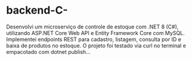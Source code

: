 # backend-C-
Desenvolvi um microserviço de controle de estoque com .NET 8 (C#), utilizando ASP.NET Core Web API e Entity Framework Core com MySQL. Implementei endpoints REST para cadastro, listagem, consulta por ID e baixa de produtos no estoque. O projeto foi testado via curl no terminal e empacotado com dotnet publish...

